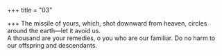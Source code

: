 +++
title = "03"

+++
The missile of yours, which, shot downward from heaven, circles around  the earth—let it avoid us.  
A thousand are your remedies, o you who are our familiar. Do no harm  to our offspring and descendants.  